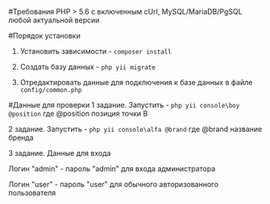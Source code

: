 #Требования
 PHP > 5.6 с включенным cUrl, MySQL/MariaDB/PgSQL любой актуальной версии

#Порядок установки

 1. Установить зависимости - `composer install`
 
 2. Создать базу данных - `php yii migrate`
 
 3. Отредактировать данные для подключения к базе данных в файле `config/common.php`

#Данные для проверки
 1 задание. Запустить - `php yii console\boy @position` где @position позиция точки B
 
 2 задание. Запустить - `php yii console\alfa @brand` где @brand название бренда
 
 3 задание. Данные для входа 
 
 Логин "admin" - пароль "admin" для входа администратора
 
 Логин "user" - пароль "user" для обычного авторизованного пользователя
